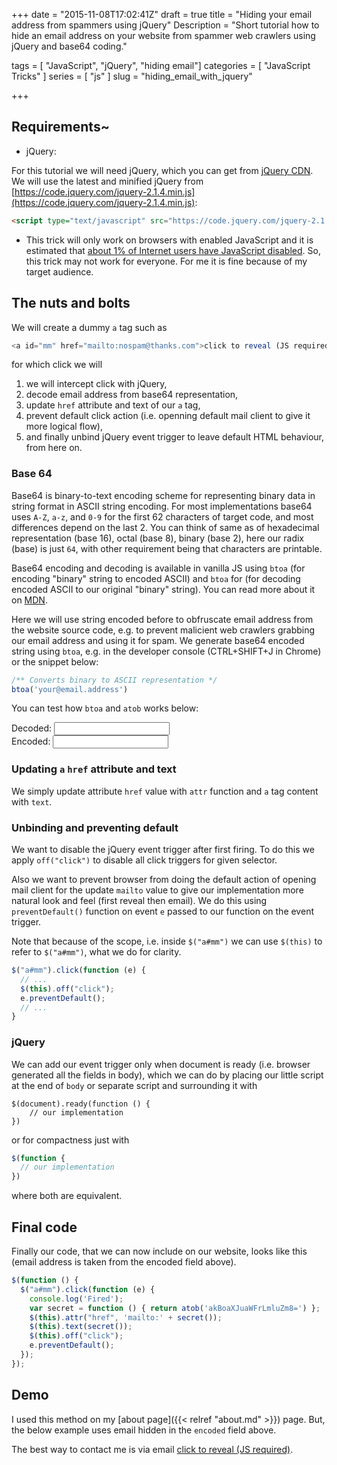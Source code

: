 +++
date = "2015-11-08T17:02:41Z"
draft = true
title = "Hiding your email address from spammers using jQuery"
Description = "Short tutorial how to hide an email address on your website from spammer web crawlers using jQuery and base64 coding."

tags = [ "JavaScript", "jQuery", "hiding email"]
categories = [ "JavaScript Tricks" ]
series = [ "js" ]
slug = "hiding_email_with_jquery"

+++

## Requirements~

* jQuery:

For this tutorial we will need jQuery, which you can get from [jQuery CDN](https://code.jquery.com/). We will use the latest and minified jQuery from [https://code.jquery.com/jquery-2.1.4.min.js](https://code.jquery.com/jquery-2.1.4.min.js):

```html
<script type="text/javascript" src="https://code.jquery.com/jquery-2.1.4.min.js"></script>
```

* This trick will only work on browsers with enabled JavaScript and it is estimated that [about 1% of Internet users have JavaScript disabled](https://gds.blog.gov.uk/2013/10/21/how-many-people-are-missing-out-on-javascript-enhancement/). So, this trick may not work for everyone. For me it is fine because of my target audience.

## The nuts and bolts

We will create a dummy `a` tag such as

```javascript
<a id="mm" href="mailto:nospam@thanks.com">click to reveal (JS required)</a>
```

for which click we will
1. we will intercept click with jQuery, 
2. decode email address from base64 representation,
3. update `href` attribute and text of our `a` tag,
4. prevent default click action (i.e. openning default mail client to give it more logical flow),
5. and finally unbind jQuery event trigger to leave default HTML behaviour, from here on.

### Base 64

Base64 is binary-to-text encoding scheme for representing binary 
data in string format in ASCII string encoding. For most implementations base64 uses `A-Z`, `a-z`, and `0-9` for the first 62 characters of target code, and most differences depend on the last 2. You can think of same as of hexadecimal representation (base 16), octal (base 8), binary (base 2), here our radix (base) is just `64`, with other requirement being that characters are printable.

Base64 encoding and decoding is available in vanilla JS using `btoa` (for encoding "binary" string to encoded ASCII) and `btoa` for (for decoding encoded ASCII to our original "binary" string). You can read more about it on [MDN](https://developer.mozilla.org/en-US/docs/Web/API/WindowBase64/btoa).

Here we will use string encoded before to obfruscate email address from the website source code, e.g. to prevent malicient web crawlers grabbing our email address and using it for spam. We generate base64 encoded string using `btoa`, e.g. in the developer console (CTRL+SHIFT+J in Chrome) or the snippet below:

```javascript
/** Converts binary to ASCII representation */
btoa('your@email.address')
```

You can test how `btoa` and `atob` works below:
<div>
<label for="decoded">Decoded: </label><input type='text' id='decoded' /><br>
<label for="encoded">Encoded: </label><input type='text' id='encoded' />
</div>

### Updating `a` `href` attribute and text

We simply update attribute `href` value with `attr` function and `a` tag content with `text`.

### Unbinding and preventing default

We want to disable the jQuery event trigger after first firing. To do this we apply `off("click")` to disable all click triggers for given selector.

Also we want to prevent browser from doing the default action of opening mail client for the update `mailto` value to give our implementation more natural look and feel (first reveal then email). We do this using `preventDefault()` function on event `e` passed to our function on the event trigger.

Note that because of the scope, i.e. inside `$("a#mm")` we can use `$(this)` to refer to `$("a#mm")`, what we do for clarity.

```javascript
$("a#mm").click(function (e) {
  // ...
  $(this).off("click");
  e.preventDefault();
  // ...
}
```

### jQuery

We can add our event trigger only when document is ready (i.e. browser generated all the fields in body), which we can do by placing our little script at the end of `body` or separate script and surrounding it with
```javasript
$(document).ready(function () {
	// our implementation
})
```

or for compactness just with

```javascript
$(function {
  // our implementation
})
```

where both are equivalent.

## Final code

Finally our code, that we can now include on our website, looks like this (email address is taken from the encoded field above).

```javascript
$(function () {
  $("a#mm").click(function (e) {
    console.log('Fired');
    var secret = function () { return atob('akBoaXJuaWFrLmluZm8=') };
    $(this).attr("href", 'mailto:' + secret());
    $(this).text(secret());
    $(this).off("click");
    e.preventDefault();
  });
});
```

## Demo

I used this method on my [about page]({{< relref "about.md" >}}) page. But, the below example uses email hidden in the `encoded` field above.

The best way to contact me is via email <a id="mm" href="mailto:nospam@thanks.com">click to reveal (JS required)</a>.

<script type='text/javascript'>
$(function () {
  var decodedTextField = $("#decoded");
  var encodedTextField = $("#encoded");

  decodedTextField.val('hello@world.com');
  encodedTextField.val(btoa('hello@world.com'));

  decodedTextField.on('input', function () {
  	encodedTextField.val(btoa(decodedTextField.val()));
  });

  encodedTextField.on('input', function () {
  	decodedTextField.val(atob(encodedTextField.val()));
  });


  $("a#mm").click(function (e) {
    console.log('Fired');
    var secret = function () { $("#encoded").val() };
    $(this).attr("href", 'mailto:' + secret());
    $(this).text(secret());
    $(this).off("click");
    e.preventDefault();
  });
});
</script>